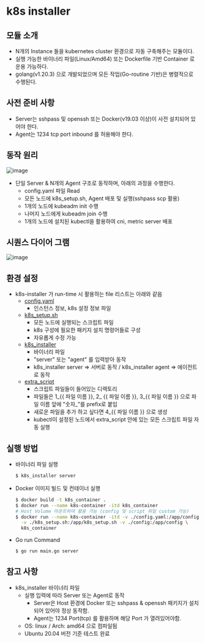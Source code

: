 # k8s installer

## 모듈 소개
* N개의 Instance 들을 kubernetes cluster 환경으로 자동 구축해주는 모듈이다.
* 실행 가능한 바이너리 파일(Linux/Amd64) 또는 Dockerfile 기반 Container 로 운용 가능하다.
* golang(v1.20.3) 으로 개발되었으며 모든 작업(Go-routine 기반)은 병렬적으로 수행된다.

## 사전 준비 사항
* Server는 sshpass 및 openssh 또는 Docker(v19.03 이상)이 사전 설치되어 있어야 한다.
* Agent는 1234 tcp port inbound 를 허용해야 한다.

## 동작 원리
![image](https://github.nhnent.com/storage/user/3570/files/9bbd2c00-ee6f-11ed-9b18-752b0bd1ac9c#center)
* 단일 Server & N개의 Agent 구조로 동작하며, 아래의 과정을 수행한다.
  * config.yaml 파일 Read
  * 모든 노드에 k8s_setup.sh, Agent 배포 및 실행(sshpass scp 활용)
  * 1개의 노드에 kubeadm init 수행
  * 나머지 노드에게 kubeadm join 수행
  * 1개의 노드에 설치된 kubectl을 활용하여 cni, metric server 배포 

## 시퀀스 다이어 그램
![image](https://github.nhnent.com/storage/user/3570/files/57329000-ee71-11ed-85f8-64b01ac9ca20)

## 환경 설정
* k8s-installer 가 run-time 시 활용하는 file 리스트는 아래와 같음
  * [config.yaml](https://github.nhnent.com/srep/k8s-installer/blob/master/config.yaml)
    * 인스턴스 정보, k8s 설정 정보 파일
  * [k8s_setup.sh](https://github.nhnent.com/srep/k8s-installer/blob/master/k8s_setup.sh)
    * 모든 노드에 실행되는 스크립트 파일
    * k8s 구성에 필요한 패키지 설치 명령어들로 구성
    * 자유롭게 수정 가능
  * [k8s_installer](https://github.nhnent.com/srep/k8s-installer/blob/master/k8s_installer)
    * 바이너리 파일
    * "server" 또는 "agent" 를 입력받아 동작
    * k8s_installer server => 서버로 동작 / k8s_installer agent => 에이전트로 동작
  * [extra_script](https://github.nhnent.com/srep/k8s-installer/tree/master/extra_script)
    * 스크립트 파일들이 들어있는 디렉토리
    * 파일들은 1_{{ 파일 이름 }}, 2_ {{ 파일 이름 }}, 3_{{ 파일 이름 }} 으로 파일 이름 앞에 "숫자_"를 prefix로 붙임
    * 새로운 파일을 추가 하고 싶다면 4_{{ 파일 이름 }} 으로 생성
    * kubectl이 설정된 노드에서 extra_script 안에 있는 모든 스크립트 파일 자동 실행
  
## 실행 방법
* 바이너리 파일 실행
  ```bash
  $ k8s_installer server
  ```
* Docker 이미지 빌드 및 컨테이너 실행
  ```bash
  $ docker build -t k8s_container .
  $ docker run --name k8s-container -itd k8s_container
  # Host Volume 마운트하여 활용 가능 (config 및 script 파일 custom 가능)
  $ docker run --name k8s-container -itd -v ./config.yaml:/app/config.yaml \
    -v ./k8s_setup.sh:/app/k8s_setup.sh -v ./config:/app/config \
    k8s_container
  ```
* Go run Command
  ```bash
  $ go run main.go server
  ```

## 참고 사항
* k8s_installer 바이너리 파일
  * 실행 입력에 따라 Server 또는 Agent로 동작
    * Server은 Host 환경에 Docker 또는 sshpass & openssh 패키지가 설치되어 있어야 정상 동작함.
    * Agent는 1234 Port(tcp) 를 활용하며 해당 Port 가 열려있어야함. 
  * OS: linux / Arch: amd64 으로 컴파일됨
  * Ubuntu 20.04 버전 기준 테스트 완료
